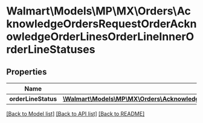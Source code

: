 # Walmart\Models\MP\MX\Orders\AcknowledgeOrdersRequestOrderAcknowledgeOrderLinesOrderLineInnerOrderLineStatuses

## Properties

Name | Type | Description | Notes
------------ | ------------- | ------------- | -------------
**orderLineStatus** | [**\Walmart\Models\MP\MX\Orders\AcknowledgeOrdersRequestOrderAcknowledgeOrderLinesOrderLineInnerOrderLineStatusesOrderLineStatusInner[]**](AcknowledgeOrdersRequestOrderAcknowledgeOrderLinesOrderLineInnerOrderLineStatusesOrderLineStatusInner.md) |  | [optional]


[[Back to Model list]](./) [[Back to API list]](../../../../../README.md#supported-apis) [[Back to README]](../../../../../README.md)
